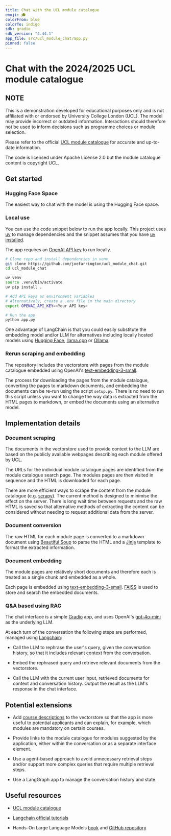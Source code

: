 ```yaml
---
title: Chat with the UCL module catalogue
emoji: 🎓
colorFrom: blue
colorTo: indigo
sdk: gradio
sdk_version: "4.44.1"
app_file: src/ucl_module_chat/app.py
pinned: false
---
```


# Chat with the 2024/2025 UCL module catalogue

## NOTE

This is a demonstration developed for educational purposes only and is not affiliated with or endorsed by University College London (UCL). The model may provide incorrect or outdated information. Interactions should therefore not be used to inform decisions such as programme choices or module selection.

Please refer to the official [UCL module catalogue](https://www.ucl.ac.uk/module-catalogue) for accurate and up-to-date information.

The code is licensed under Apache License 2.0 but the module catalogue content is copyright UCL.

## Get started

### Hugging Face Space

The easiest way to chat with the model is using the Hugging Face space.

### Local use

You can use the code snippet below to run the app locally. This project uses [uv](https://docs.astral.sh/uv/) to manage dependencies and the snippet assumes that you have [uv installed](https://docs.astral.sh/uv/getting-started/installation/).

The app requires an [OpenAI API key](https://help.openai.com/en/articles/4936850-where-do-i-find-my-openai-api-key) to run locally.

```bash
# Clone repo and install dependencies in venv
git clone https://github.com/joefarrington/ucl_module_chat.git
cd ucl_module_chat

uv venv
source .venv/bin/activate
uv pip install .

# Add API keys as environment variables
# Alternatively, create a .env file in the main directory
export OPENAI_API_KEY=<Your API key>

# Run the app
python app.py
```

One advantage of LangChain is that you could easily substitute the embedding model and/or LLM for alternatives including locally hosted models using [Hugging Face](https://python.langchain.com/docs/integrations/providers/huggingface/), [llama.cpp](https://python.langchain.com/docs/integrations/providers/llamacpp/) or [Ollama](https://python.langchain.com/docs/integrations/providers/ollama/).

### Rerun scraping and embedding

The repository includes the vectorstore with pages from the module catalogue embedded using OpenAI's [text-embedding-3-small](https://platform.openai.com/docs/guides/embeddings).

The process for downloading the pages from the module catalogue, converting the pages to markdown documents, and embedding the documents can be re-run using the script `setup.py`. There is no need to run this script unless you want to change the way data is extracted from the HTML pages to markdown, or embed the documents using an alternative model.

## Implementation details

### Document scraping

The documents in the vectorstore used to provide context to the LLM are based on the publicly available webpages describing each module offered by UCL.

The URLs for the individual module catalogue pages are identified from the module catalogue search page. The modules pages are then visited in sequence and the HTML is downloaded for each page.

There are more efficient ways to scrape the content from the module catalogue (e.g. [scrapy](https://scrapy.org/)). The current method is designed to minimise the effect on the server. There is long wait time between requests and the raw HTML is saved so that alternative methods of extracting the content can be considered without needing to request additional data from the server.

### Document conversion

The raw HTML for each module page is converted to a markdown document using [Beautiful Soup](https://www.crummy.com/software/BeautifulSoup/bs4/doc/) to parse the HTML and a [Jinja](https://jinja.palletsprojects.com/en/stable/intro/) template to format the extracted information.

### Document embedding

The module pages are relatively short documents and therefore each is treated as a single chunk and embedded as a whole.

Each page is embedded using [text-embedding-3-small](https://platform.openai.com/docs/guides/embeddings). [FAISS](https://faiss.ai/) is used to store and search the embedded documents.

### Q&A based using RAG

The chat interface is a simple [Gradio](https://www.gradio.app/) app, and uses OpenAI's [gpt-4o-mini](https://openai.com/index/gpt-4o-mini-advancing-cost-efficient-intelligence/) as the underlying LLM.

At each turn of the conversation the following steps are performed, managed using [Langchain](https://python.langchain.com/docs/introduction/):

- Call the LLM to rephrase the user's query, given the conversation history, so that it includes relevant context from the conversation.

- Embed the rephrased query and retrieve relevant documents from the vectorstore.

- Call the LLM with the current user input, retrieved documents for context and conversation history. Output the result as the LLM's response in the chat interface.

## Potential extensions

- Add [course descriptions](https://www.ucl.ac.uk/prospective-students/undergraduate/undergraduate-courses) to the vectorstore so that the app is more useful to potential applicants and can explain, for example, which modules are mandatory on certain courses.

- Provide links to the module catalogue for modules suggested by the application, either within the conversation or as a separate interface element.

- Use a agent-based approach to avoid unnecessary retrieval steps and/or support more complex queries that require multiple retrieval steps.

- Use a LangGraph app to manage the conversation history and state.

## Useful resources

- [UCL module catalogue](https://www.ucl.ac.uk/module-catalogue?collection=drupal-module-catalogue&facetsort=alpha&num_ranks=20&daat=10000&sort=title)

- [Langchain official tutorials](https://python.langchain.com/docs/tutorials/)

- Hands-On Large Language Models [book](https://learning.oreilly.com/library/view/hands-on-large-language/9781098150952/) and [GitHub repository](https://github.com/HandsOnLLM/Hands-On-Large-Language-Models)
